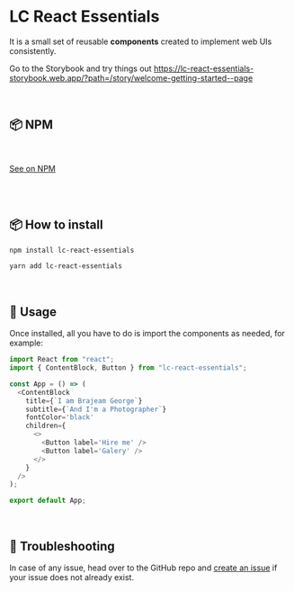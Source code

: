 # LC React Essentials

It is a small set of reusable **components** created  to implement web UIs consistently.

Go to the Storybook and try things out https://lc-react-essentials-storybook.web.app/?path=/story/welcome-getting-started--page

<br/>


## 📦 NPM
 <br/>
 
[See on NPM](https://www.npmjs.com/package/lc-react-essentials)

<br/><br/>

## 📦 How to install


```sh
npm install lc-react-essentials
```

```sh
yarn add lc-react-essentials
```

<br/>



## 🚀 Usage

Once installed, all you have to do is import the components as needed, for example:

```js
import React from "react";
import { ContentBlock, Button } from "lc-react-essentials";

const App = () => (
  <ContentBlock
    title={`I am Brajeam George`}
    subtitle={`And I'm a Photographer`}
    fontColor='black'
    children={
      <>
        <Button label='Hire me' />
        <Button label='Galery' />
      </>
    }
  />
);

export default App;
```
<br/>


## 🔨 Troubleshooting
In case of any issue, head over to the GitHub repo and [create an issue](https://github.com/luciocabrera/lc-react-essentials/issues) if your issue does not already exist.
<br/>


